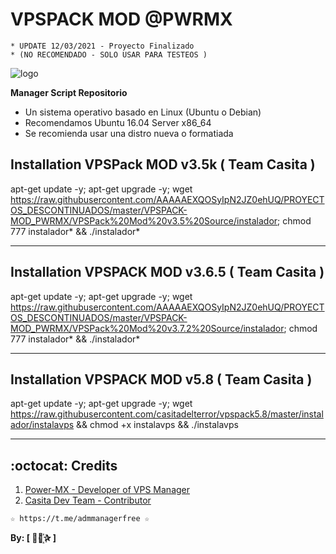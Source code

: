 ﻿# VPSPACK MOD @PWRMX 
```
* UPDATE 12/03/2021 - Proyecto Finalizado
* (NO RECOMENDADO - SOLO USAR PARA TESTEOS )
```
![logo](https://github.com/AAAAAEXQOSyIpN2JZ0ehUQ/PROYECTOS_DESCONTINUADOS/blob/master/VPSPACK-MOD_PWRMX/Imagenes/VPSPACK-MOD_PWRMX.png)

**Manager Script Repositorio**

* Un sistema operativo basado en Linux (Ubuntu o Debian) 
* Recomendamos Ubuntu 16.04 Server x86_64
* Se recomienda usar una distro nueva o formatiada

## Installation VPSPack MOD v3.5k ( Team Casita )

apt-get update -y; apt-get upgrade -y; wget https://raw.githubusercontent.com/AAAAAEXQOSyIpN2JZ0ehUQ/PROYECTOS_DESCONTINUADOS/master/VPSPACK-MOD_PWRMX/VPSPack%20Mod%20v3.5%20Source/instalador; chmod 777 instalador* && ./instalador*

-------------------------------------------------------------------------------

## Installation VPSPACK MOD v3.6.5 ( Team Casita )

apt-get update -y; apt-get upgrade -y; wget https://raw.githubusercontent.com/AAAAAEXQOSyIpN2JZ0ehUQ/PROYECTOS_DESCONTINUADOS/master/VPSPACK-MOD_PWRMX/VPSPack%20Mod%20v3.7.2%20Source/instalador; chmod 777 instalador* && ./instalador*

-------------------------------------------------------------------------------

## Installation VPSPACK MOD v5.8 ( Team Casita )

apt-get update -y; apt-get upgrade -y; wget https://raw.githubusercontent.com/casitadelterror/vpspack5.8/master/instalador/instalavps && chmod +x instalavps && ./instalavps

-------------------------------------------------------------------------------

## :octocat: Credits

1. [Power-MX - Developer of VPS Manager](https://github.com/powermx/)
2. [Casita Dev Team - Contributor](https://github.com/lacasitamx/)

```
☆ https://t.me/admmanagerfree ☆
```

**By: [  ⃘⃤꙰✰ ]**